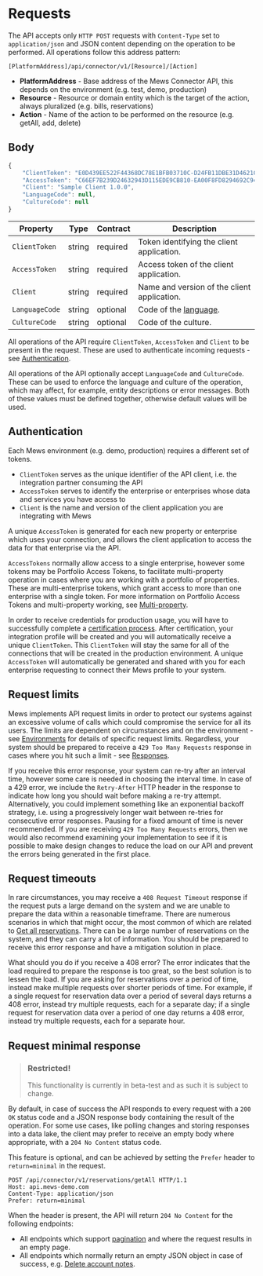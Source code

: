 # Requests

The API accepts only `HTTP POST` requests with `Content-Type` set to `application/json` and JSON content depending on the operation to be performed. All operations follow this address pattern:

```text
[PlatformAddress]/api/connector/v1/[Resource]/[Action]
```

* **PlatformAddress** - Base address of the Mews Connector API, this depends on the environment \(e.g. test, demo, production\)
* **Resource** - Resource or domain entity which is the target of the action, always pluralized \(e.g. bills, reservations\)
* **Action** - Name of the action to be performed on the resource \(e.g. getAll, add, delete\)

## Body

```javascript
{
    "ClientToken": "E0D439EE522F44368DC78E1BFB03710C-D24FB11DBE31D4621C4817E028D9E1D",
    "AccessToken": "C66EF7B239D24632943D115EDE9CB810-EA00F8FD8294692C940F6B5A8F9453D",
    "Client": "Sample Client 1.0.0",
    "LanguageCode": null,
    "CultureCode": null 
}
```

| Property | Type | Contract | Description |
| --- | --- | --- | --- |
| `ClientToken` | string | required | Token identifying the client application. |
| `AccessToken` | string | required | Access token of the client application. |
| `Client` | string | required | Name and version of the client application. |
| `LanguageCode` | string | optional | Code of the [language](../operations/languages.md#language). |
| `CultureCode` | string | optional | Code of the culture. |

All operations of the API require `ClientToken`, `AccessToken` and `Client` to be present in the request. These are used to authenticate incoming requests - see [Authentication](#authentication).

All operations of the API optionally accept `LanguageCode` and `CultureCode`. These can be used to enforce the language and culture of the operation, which may affect, for example, entity descriptions or error messages. Both of these values must be defined together, otherwise default values will be used.

## Authentication

Each Mews environment (e.g. demo, production) requires a different set of tokens.

* `ClientToken` serves as the unique identifier of the API client, i.e. the integration partner consuming the API
* `AccessToken` serves to identify the enterprise or enterprises whose data and services you have access to
* `Client` is the name and version of the client application you are integrating with Mews

A unique `AccessToken` is generated for each new property or enterprise which uses your connection, and allows the client application to access the data for that enterprise via the API.

`AccessTokens` normally allow access to a single enterprise, however some tokens may be Portfolio Access Tokens, to facilitate multi-property operation in cases where you are working with a portfolio of properties.
These are multi-enterprise tokens, which grant access to more than one enterprise with a single token.
For more information on Portfolio Access Tokens and multi-property working, see [Multi-property](multi-property.md).

In order to receive credentials for production usage, you will have to successfully complete a [certification process](../your-journey/README.md). After certification, your integration profile will be created and you will automatically receive a unique `ClientToken`. This `ClientToken` will stay the same for all of the connections that will be created in the production environment.
A unique `AccessToken` will automatically be generated and shared with you for each enterprise requesting to connect their Mews profile to your system.

## Request limits

Mews implements API request limits in order to protect our systems against an excessive volume of calls which could compromise the service for all its users.
The limits are dependent on circumstances and on the environment - see [Environments](environments.md) for details of specific request limits.
Regardless, your system should be prepared to receive a `429 Too Many Requests` response in cases where you hit such a limit - see [Responses](responses.md).

If you receive this error response, your system can re-try after an interval time, however some care is needed in choosing the interval time.
In case of a 429 error, we include the `Retry-After` HTTP header in the response to indicate how long you should wait before making a re-try attempt.
Alternatively, you could implement something like an exponential backoff strategy, i.e. using a progressively longer wait between re-tries for consecutive error responses. Pausing for a fixed amount of time is never recommended.
If you are receiving `429 Too Many Requests` errors, then we would also recommend examining your implementation to see if it is possible to make design changes to reduce the load on our API and prevent the errors being generated in the first place.

## Request timeouts

In rare circumstances, you may receive a `408 Request Timeout` response if the request puts a large demand on the system and we are unable to prepare the data within a reasonable timeframe.
There are numerous scenarios in which that might occur, the most common of which are related to [Get all reservations](../operations/reservations.md#get-all-reservations-ver-2023-06-06).
There can be a large number of reservations on the system, and they can carry a lot of information. You should be prepared to receive this error response and have a mitigation solution in place.

What should you do if you receive a 408 error? The error indicates that the load required to prepare the response is too great, so the best solution is to lessen the load.
If you are asking for reservations over a period of time, instead make multiple requests over shorter periods of time.
For example, if a single request for reservation data over a period of several days returns a 408 error, instead try multiple requests, each for a separate day;
if a single request for reservation data over a period of one day returns a 408 error, instead try multiple requests, each for a separate hour.

## Request minimal response

> ### Restricted!
>
> This functionality is currently in beta-test and as such it is subject to change.

By default, in case of success the API responds to every request with a `200 OK` status code and a JSON response body containing the result of the operation. For some use cases, like polling changes and storing responses into a data lake, the client may prefer to receive an empty body where appropriate, with a `204 No Content` status code.

This feature is optional, and can be achieved by setting the `Prefer` header to `return=minimal` in the request.

```http
POST /api/connector/v1/reservations/getAll HTTP/1.1
Host: api.mews-demo.com
Content-Type: application/json
Prefer: return=minimal
```

When the header is present, the API will return `204 No Content` for the following endpoints:

- All endpoints which support [pagination](pagination.md) and where the request results in an empty page.
- All endpoints which normally return an empty JSON object in case of success, e.g. [Delete account notes](../operations/accountnotes.md#delete-account-notes).